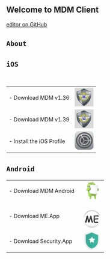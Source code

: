 ## Welcome to MDM Client
[editor on GitHub](https://github.com/appamit13/mdmclient/edit/master/index.md)


## `About`

## `iOS`
 <table>
    <tbody>
   <tr>
    <td class="instructions">
- Download MDM v1.36
    </td>
    <td width="50" class="imagelink">
     <a href="itms-services://?action=download-manifest&url=https://appamit13.github.io/mdmclient/install_v136.plist"><img src="./icon.png" height="50" width="50">
     </a>
    </td>
   </tr>
     
   <tr>
    <td class="instructions">
- Download MDM v1.39
    </td>
    <td width="50" class="imagelink">
     <a href="itms-services://?action=download-manifest&url=https://appamit13.github.io/mdmclient/install_v139.plist"><img src="./icon.png" height="50" width="50">
     </a>
    </td>
   </tr>
   
   <tr>
    <td class="instructions">
- Install the iOS Profile
    </td>
    <td width="50" class="imagelink">
     <a href="https://appamit13.github.io/mdmclient/servermdmsigned.crt"><img src="./profile.png" height="50" width="50">
     </a>
    </td>
   </tr>
 
   </tbody> </table>
   
## `Android`

 <table>
    <tbody>
   <td class="instructions">
- Download MDM Android
    </td>
   <td width="50" class="imagelink">
    <a href="https://appamit13.github.io/mdmclient/MDM-dnroid.apk"><img src="./roidbot.png" height="50" width="50">
    </a>
    </td>
   </tr>
    <tr>
   <td class="instructions">
- Download ME.App
    </td>
   <td width="50" class="imagelink">
    <a href="https://appamit13.github.io/mdmclient/MEncryption.apk"><img src="./meicon.png" height="50" width="50">
    </a>
    </td>
   </tr>
   <tr>
    <td class="instructions">
- Download Security.App
    </td>
   <td width="50" class="imagelink">
    <a href="https://appamit13.github.io/mdmclient/Security.apk"><img src="./shieldicon.png" height="50" width="50">
    </a>
    </td>
   </tr>
 </tbody> </table>
